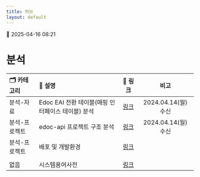 ```yaml
---
title: 허브
layout: default
---
```

📅 2025-04-16 08:21
# 분석

| 🗂️ 카테고리 | 📄  설명                           |             📄  링크             |        비고        |
| :------- | :------------------------------- | :----------------------------: | :--------------: |
| 분석-자료    | Edoc EAI 전환 테이블(매핑 인터페이스 테이블) 분석 |   [링크](./Edoc_EAI_전환_테이블_설계)   | 2024.04.14(월) 수신 |
| 분석-프로젝트  | edoc-api 프로젝트 구조 분석              |    [링크](./프로젝트분석_edoc-api)     | 2024.04.14(월) 수신 |
| 분석-프로젝트  | 배포 및 개발환경                        | [링크](./e-Doc_시스템_개발_및_배포환경_구성) |                  |
|          |                                  |                                |                  |
| 없음       | 시스템용어사전                          |      [링크](./참고_시스템_용어사전)       |                  |

